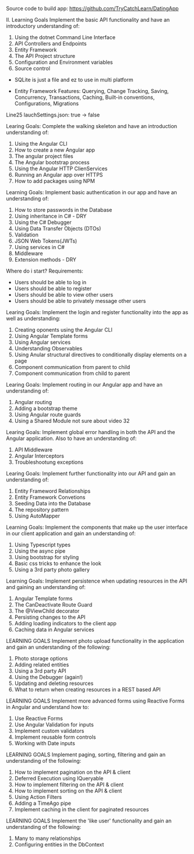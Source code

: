 Source code to build app: https://github.com/TryCatchLearn/DatingApp

II. Learning Goals
Implement the basic API functionality and have an introductory understanding of:
1. Using the dotnet Command Line Interface
2. API Controllers and Endpoints
3. Entity Framework
4. The API Project structure
5. Configuration and Environment variables
6. Source control



* SQLite is just a file and ez to use in multi platform

* Entity Framework Features: Querying, Change Tracking, Saving, Concurrency, Transactions, Caching, Built-in conventions, Configurations, Migrations


Line25 lauchSettings.json: true -> false


Learing Goals: Complete the walking skeleton and have an introduction understanding of:
1. Using the Angular CLI
2. How to create a new Angular app
3. The angular project files
4. The Angular bootstrap process
5. Using the Angular HTTP ClienServices
6. Running an Angular app over HTTPS
7. How to add packages using NPM


Learning Goals: Implement basic authentication in our app and have an understanding of:
1. How to store passwords in the Database
2. Using inheritance in C# - DRY
3. Using the C# Debugger
4. Using Data Transfer Objects (DTOs)
5. Validation
6. JSON Web Tokens(JWTs)
7. Using services in C#
8. Middleware
9. Extension methods - DRY

Where do i start? 
Requirements: 
- Users should be able to log in
- Users should be able to register
- Users should be able to view other users
- Users should be able to privately message other users

Learing Goals: Implement the login and register functionality into the app as well as understanding:
1. Creating oponents using the Angular CLI
2. Using Angular Template forms
3. Using Angular services
4. Understanding Observables
5. Using Anular structural directives to conditionally display elements on a page
6. Component communication from parent to child
7. Component communication from child to parent

Learing Goals: Implement routing in our Angular app and have an understanding of:
1. Angular routing
2. Adding a bootstrap theme
3. Using Angular route guards
4. Using a Shared Module
not sure about video 32

Learing Goals: Implement global error handling in both the API and the Angular application. Also to have an understanding of:
1. API Middleware
2. Angular Interceptors
3. Troubleshootung exceptions

Learing Goals: Implement further functionality into our API and gain an understanding of:
1. Entity Frameword Relationships
2. Entity Framework Convetions
3. Seeding Data into the Database
4. The repository pattern
5. Using AutoMapper

Learning Goals: Implement the components that make up the user interface in our client application and gain an understanding of:
1. Using Typescript types
2. Using the async pipe
3. Using bootstrap for styling
4. Basic css tricks to enhance the look
5. Using a 3rd party photo gallery

Learning Goals:
Implement persistence when updating resources in the API and gaining an understanding of:
1. Angular Template forms
2. The CanDeactivate Route Guard
3. The @ViewChild decorator
4. Persisting changes to the API
5. Adding loading indicators to the client app
6. Caching data in Angular services

LEARNING GOALS
Implement photo upload functionality in the application and gain an understanding of the following:
1. Photo storage options
2. Adding related entities
3. Using a 3rd party API
4. Using the Debugger (again!)
5. Updating and deleting resources
6. What to return when creating resources in a REST based API

LEARNING GOALS
Implement more advanced forms using Reactive Forms in Angular and understand how to:
1. Use Reactive Forms
2. Use Angular Validation for inputs
3. Implement custom validators
4. Implement reusable form controls
5. Working with Date inputs

LEARNING GOALS
Implement paging, sorting, filtering and gain an understanding of the following:
1. How to implement pagination on the API & client
2. Deferred Execution using IQueryable
3. How to implement filtering on the API & client
4. How to implement sorting on the API & client
5. Using Action Filters
6. Adding a TimeAgo pipe
7. Implement caching in the client for paginated resources

LEARNING GOALS
Implement the 'like user' functionality and gain an understanding of the following:
1. Many to many relationships
2. Configuring entities in the DbContext

